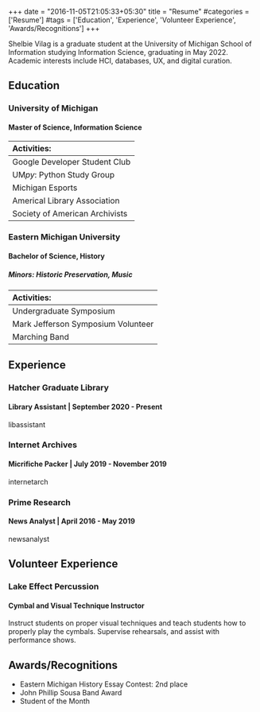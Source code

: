 +++
date = "2016-11-05T21:05:33+05:30"
title = "Resume"
#categories = ['Resume']
#tags = ['Education', 'Experience', 'Volunteer Experience', 'Awards/Recognitions']
+++

Shelbie Vilag is a graduate student at the University of Michigan School of Information studying Information Science, graduating in May 2022. Academic interests include HCI, databases, UX, and digital curation.

## Education

### University of Michigan

#### Master of Science, Information Science

Activities: |
:--|
Google Developer Student Club |
UM*py*: Python Study Group |
Michigan Esports |
Americal Library Association |
Society of American Archivists |

### Eastern Michigan University

#### Bachelor of Science, History

##### Minors: Historic Preservation, Music

Activities: |
:-- |
Undergraduate Symposium |
Mark Jefferson Symposium Volunteer |
Marching Band |

## Experience

### Hatcher Graduate Library

#### Library Assistant | September 2020 - Present

libassistant

### Internet Archives

#### Micrifiche Packer | July 2019 - November 2019

internetarch

### Prime Research

#### News Analyst | April 2016 - May 2019

newsanalyst

## Volunteer Experience

### Lake Effect Percussion

#### Cymbal and Visual Technique Instructor

Instruct students on proper visual techniques and teach students how to properly play the cymbals. Supervise rehearsals, and assist with performance shows.

## Awards/Recognitions

- Eastern Michigan History Essay Contest: 2nd place
- John Phillip Sousa Band Award
- Student of the Month
